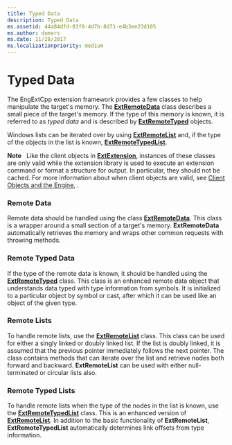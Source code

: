 ```yaml
---
title: Typed Data
description: Typed Data
ms.assetid: 44a84dfd-03f8-4d7b-8d71-e4b3ee23d105
ms.author: domars
ms.date: 11/28/2017
ms.localizationpriority: medium
---
```


# Typed Data


The EngExtCpp extension framework provides a few classes to help manipulate the target's memory. The [**ExtRemoteData**](https://msdn.microsoft.com/library/windows/hardware/ff544003) class describes a small piece of the target's memory. If the type of this memory is known, it is referred to as *typed data* and is described by [**ExtRemoteTyped**](https://msdn.microsoft.com/library/windows/hardware/ff544162) objects.

Windows lists can be iterated over by using [**ExtRemoteList**](https://msdn.microsoft.com/library/windows/hardware/ff544114) and, if the type of the objects in the list is known, [**ExtRemoteTypedList**](https://msdn.microsoft.com/library/windows/hardware/ff544173).

**Note**   Like the client objects in [**ExtExtension**](https://msdn.microsoft.com/library/windows/hardware/ff543981), instances of these classes are only valid while the extension library is used to execute an extension command or format a structure for output. In particular, they should not be cached. For more information about when client objects are valid, see [Client Objects and the Engine](client-objects-and-the-engine.md), .

 

### <span id="remote_data"></span><span id="REMOTE_DATA"></span>Remote Data

Remote data should be handled using the class [**ExtRemoteData**](https://msdn.microsoft.com/library/windows/hardware/ff544003). This class is a wrapper around a small section of a target's memory. **ExtRemoteData** automatically retrieves the memory and wraps other common requests with throwing methods.

### <span id="remote_typed_data"></span><span id="REMOTE_TYPED_DATA"></span>Remote Typed Data

If the type of the remote data is known, it should be handled using the [**ExtRemoteTyped**](https://msdn.microsoft.com/library/windows/hardware/ff544162) class. This class is an enhanced remote data object that understands data typed with type information from symbols. It is initialized to a particular object by symbol or cast, after which it can be used like an object of the given type.

### <span id="remote_lists"></span><span id="REMOTE_LISTS"></span>Remote Lists

To handle remote lists, use the [**ExtRemoteList**](https://msdn.microsoft.com/library/windows/hardware/ff544114) class. This class can be used for either a singly linked or doubly linked list. If the list is doubly linked, it is assumed that the previous pointer immediately follows the next pointer. The class contains methods that can iterate over the list and retrieve nodes both forward and backward. **ExtRemoteList** can be used with either null-terminated or circular lists also.

### <span id="remote_typed_lists"></span><span id="REMOTE_TYPED_LISTS"></span>Remote Typed Lists

To handle remote lists when the type of the nodes in the list is known, use the [**ExtRemoteTypedList**](https://msdn.microsoft.com/library/windows/hardware/ff544173) class. This is an enhanced version of [**ExtRemoteList**](https://msdn.microsoft.com/library/windows/hardware/ff544114). In addition to the basic functionality of **ExtRemoteList**, **ExtRemoteTypedList** automatically determines link offsets from type information.

 

 





